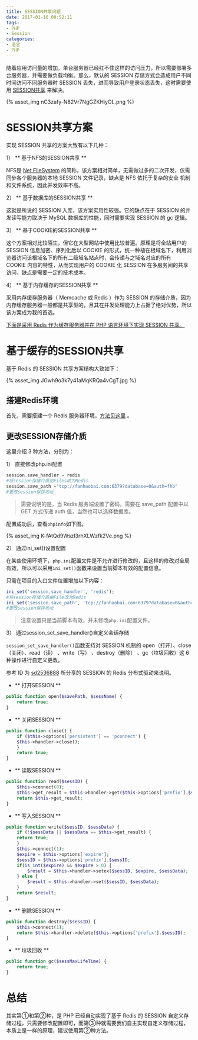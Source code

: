 ```yaml
---
title: SESSION共享问题
date: 2017-01-10 00:52:11
tags:
- PHP
- Session
categories:
- 语言
- PHP
---
```


随着应用访问量的增加，单台服务器已经扛不住这样的访问压力，所以需要部署多台服务器，并需要做负载均衡。那么，默认的 SESSION 存储方式会造成用户不同时间访问不同服务器时 SESSION 丢失，进而导致用户登录状态丢失，这时需要使用 [SESSION共享](http://www.onmpw.com/tm/xwzj/network_144.html) 来解决。

{% asset_img nC3zafy-N82Vr7NgGZKHiyOL.png %}<!--more-->


# SESSION共享方案

实现 SESSION 共享的方案大致有以下几种：

1） ** 基于NFS的SESSION共享 **

NFS是 [Net FileSystem]() 的简称，该方案相对简单，无需做过多的二次开发，仅需同步各个服务器的本地 SESSION 文件记录，缺点是 NFS 依托于复杂的安全 机制和文件系统，因此并发效率不高。

2） ** 基于数据库的SESSION共享 **

这就是所说的 SESSION 入库，该方案实用性较强。它的缺点在于 SESSION 的并发读写能力取决于 MySQL 数据库的性能，同时需要实现 SESSION 的 gc 逻辑。

3） ** 基于COOKIE的SESSION共享 **

这个方案相对比较陌生，但它在大型网站中使用比较普遍。原理是将全站用户的 SESSION 信息加密、序列化后以 COOKIE 的形式，统一种植在根域名下，利用浏览器访问该根域名下的所有二级域名站点时，会传递与之域名对应的所有 COOKIE 内容的特性，从而实现用户的 COOKIE 化 SESSION 在多服务间的共享访问，缺点是需要一定的技术成本。

4） ** 基于内存缓存的SESSION共享 **

采用内存缓存服务器（ Memcache 或 Redis ）作为 SESSION 的存储介质，因为内存缓存服务器一般都是共享型的，且其在并发处理能力上占据了绝对优势，所以该方案成为我的首选。

[下面是采用 Redis 作为缓存服务器并在 PHP 语言环境下实现 SESSION 共享。]()


# 基于缓存的SESSION共享

基于 Redis 的 SESSION 共享方案结构大致如下：

{% asset_img JGwh9o3k7y41aMqKRQa4vCgT.jpg %}

## 搭建Redis环境

首先，需要搭建一个 Redis 服务器环境，[方法见这里](https://www.fanhaobai.com/2016/08/redis-install.html) 。

## 更改SESSION存储介质

这里介绍 3 种方法，分别为：

1） 直接修改php.ini配置

```PHP
session.save_handler = redis               
#将session存储介质由Files改为Redis
session.save_path ="tcp://fanhaobai.com:6379?database=0&auth=fhb"   
#更改session保存地址
```
> 需要说明的是，当 Redis 服务端设置了密码，需要在 save_path 配置中以 GET 方式传递 auth 值，当然也可以选择数据库。

配置成功后，查看`phpinfo`如下图。

{% asset_img K-fAtQd9WszI3rhXLWzfk2Ve.png %}

2） 通过ini_set()设置配置

在某些使用环境下，`php.ini`配置文件是不允许进行修改的，且这样的修改对全局有效，所以可以采用`ini_set()`函数来设置当前脚本有效的配置信息。

只需在项目的入口文件位置增加以下内容：

```PHP
ini_set('session.save_handler', 'redis');        
#将session存储介质由File改为Redis
ini_set('session.save_path', 'tcp://fanhaobai.com:6379?database=0&auth=fhb');     
#更改session保存地址
```
> 注意设置只是当前脚本有效，并未修改`php.ini`配置文件。

3） 通过session_set_save_handler()自定义会话存储

`session_set_save_handler()`函数支持对 SESSION 机制的 open（打开）、close（关闭）、read（读） 、write（写） 、destroy（删除） 、gc（垃圾回收）这 6 种操作进行自定义更改。

参考 ID 为 [sd2536888](http://www.thinkphp.cn/extend/547.html) 所分享的 SESSION 的 Redis 分布式驱动来说明。

* ** 打开SESSION **

```PHP
public function open($savePath, $sessName) {
    return true;
}
```

* ** 关闭SESSION **

```PHP
public function close() {
    if ($this->options['persistent'] == 'pconnect') {
	$this->handler->close();
    }
    return true;
}
```

* ** 读取SESSION **

```PHP
public function read($sessID) {
    $this->connect(0);
    $this->get_result = $this->handler->get($this->options['prefix'].$sessID);
    return $this->get_result;
}
```

* ** 写入SESSION **

```PHP
public function write($sessID, $sessData) {
    if (!$sessData || $sessData == $this->get_result) {
	return true;
    }
    $this->connect(1);
    $expire = $this->options['expire'];
    $sessID = $this->options['prefix'].$sessID;
    if(is_int($expire) && $expire > 0) {
        $result = $this->handler->setex($sessID, $expire, $sessData);
    } else {
        $result = $this->handler->set($sessID, $sessData);
    }
    return $result;
}
```

* ** 删除SESSION **

```PHP
public function destroy($sessID) {
    $this->connect(1);
    return $this->handler->delete($this->options['prefix'].$sessID);
}
```

* ** 垃圾回收 **

```PHP
public function gc($sessMaxLifeTime) {
    return true;
}
```

# 总结

其实第①和第②种，是 PHP 已经自动实现了基于 Redis 的 SESSION 自定义存储过程，只需要修改配置即可，而第③种就需要我们自主实现自定义存储过程，本质上是一样的原理，建议使用第②种方法。
